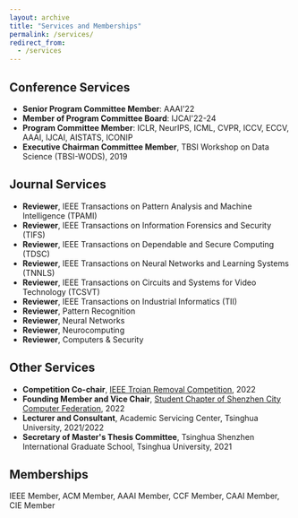 ```yaml
---
layout: archive
title: "Services and Memberships"
permalink: /services/
redirect_from:
  - /services
---
```




## Conference Services

* **Senior Program Committee Member**: AAAI'22
* **Member of Program Committee Board**: IJCAI'22-24
* **Program Committee Member**: ICLR, NeurIPS, ICML, CVPR, ICCV, ECCV, AAAI, IJCAI, AISTATS, ICONIP
* **Executive Chairman Committee Member**, TBSI Workshop on Data Science (TBSI-WODS), 2019



## Journal Services
- **Reviewer**, IEEE Transactions on Pattern Analysis and Machine Intelligence (TPAMI)
- **Reviewer**, IEEE Transactions on Information Forensics and Security (TIFS)
- **Reviewer**, IEEE Transactions on Dependable and Secure Computing (TDSC)
- **Reviewer**, IEEE Transactions on Neural Networks and Learning Systems (TNNLS)
- **Reviewer**, IEEE Transactions on Circuits and Systems for Video Technology (TCSVT)
- **Reviewer**, IEEE Transactions on Industrial Informatics (TII)
- **Reviewer**, Pattern Recognition
- **Reviewer**, Neural Networks
- **Reviewer**, Neurocomputing
- **Reviewer**, Computers & Security



## Other Services
* **Competition Co-chair**, [IEEE Trojan Removal Competition](http://www.trojan-removal.com/), 2022
* **Founding Member and Vice Chair**, [Student Chapter of Shenzhen City Computer Federation](https://www.szccf.org.cn/?p=2964), 2022
* **Lecturer and Consultant**, Academic Servicing Center, Tsinghua University, 2021/2022
* **Secretary of Master's Thesis Committee**, Tsinghua Shenzhen International Graduate School, Tsinghua University, 2021

## Memberships
IEEE Member, ACM Member, AAAI Member, CCF Member, CAAI Member, CIE Member
